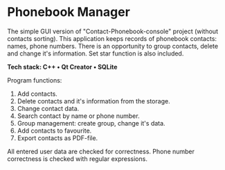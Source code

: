 # Phonebook Manager
The simple GUI version of "Contact-Phonebook-console" project (without contacts sorting).
This application keeps records of phonebook contacts: names, phone numbers. There is an opportunity to group contacts, delete and change it's information. Set star function is also included.

**Tech stack: C++ • Qt Creator • SQLite**

Program functions:
1. Add contacts.
2. Delete contacts and it's information from the storage.
3. Change contact data.
4. Search contact by name or phone number.
5. Group management: create group, change it's data.
6. Add contacts to favourite.
7. Export contacts as PDF-file.

All entered user data are checked for correctness. Phone number correctness is checked with regular expressions.
